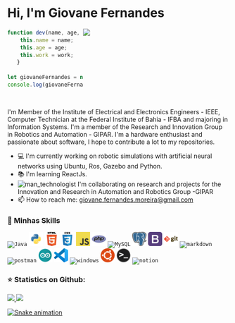 
<h1>Hi, I'm Giovane Fernandes</h1>

<img align="right" width="332" src="https://raw.githubusercontent.com/romarpla/FrontEnd-Mision/master/images/frontend.gif" />


```javascript
function dev(name, age, work) {
    this.name = name;
    this.age = age;
    this.work = work;
   }
   
let giovaneFernandes = new dev('Giovane Fernandes', 27, 'Developer');
console.log(giovaneFernandes);
```

<br>

I'm Member of the Institute of Electrical and Electronics Engineers - IEEE, Computer Technician at the Federal Institute of Bahia - IFBA and majoring in Information Systems. I'm a member of the Research and Innovation Group in Robotics and Automation - GIPAR. I'm a hardware enthusiast and passionate about software, I hope to contribute a lot to my repositories.
- :computer: I'm currently working on robotic simulations with artificial neural networks using Ubuntu, Ros, Gazebo and Python.
- :books: I'm learning ReactJs.
- <img class="emoji" alt="man_technologist" height="20" width="20" src="https://github.githubassets.com/images/icons/emoji/unicode/1f468-1f4bb.png"> I'm collaborating on research and projects for the Innovation and Research in Automation and Robotics Group -GIPAR
- 📫 How to reach me: giovane.fernandes.moreira@gmail.com

 
### 🚀 **Minhas Skills**

<code><img height="32" src="https://img2.gratispng.com/20180404/ebw/kisspng-java-programming-computer-programming-programming-coffee-jar-5ac598db779939.2171835915228991634899.jpg" alt="Java"/></code>
<code><img height="32" src="https://raw.githubusercontent.com/github/explore/80688e429a7d4ef2fca1e82350fe8e3517d3494d/topics/python/python.png" alt="python"/></code>
<code><img height="32" src="https://raw.githubusercontent.com/github/explore/80688e429a7d4ef2fca1e82350fe8e3517d3494d/topics/html/html.png" alt="HTML5"/></code>
<code><img height="32" src="https://raw.githubusercontent.com/github/explore/80688e429a7d4ef2fca1e82350fe8e3517d3494d/topics/css/css.png" alt="CSS"/></code>
<code><img height="32" src="https://raw.githubusercontent.com/github/explore/80688e429a7d4ef2fca1e82350fe8e3517d3494d/topics/javascript/javascript.png" alt="Javascript"/></code>
<code><img height="32" src="https://raw.githubusercontent.com/github/explore/80688e429a7d4ef2fca1e82350fe8e3517d3494d/topics/php/php.png" alt="php"/></code>
<code><img height="32" src="https://www.freepnglogos.com/uploads/logo-mysql-png/logo-mysql-mysql-logo-png-images-are-download-crazypng-21.png" alt="MySQL"/></code>
<code><img height="32" src="https://raw.githubusercontent.com/github/explore/80688e429a7d4ef2fca1e82350fe8e3517d3494d/topics/postgresql/postgresql.png" alt="PostegreSQL"/></code>
<code><img height="32" src="https://raw.githubusercontent.com/github/explore/80688e429a7d4ef2fca1e82350fe8e3517d3494d/topics/bootstrap/bootstrap.png" alt="Bootstrap"/></code>
<code><img height="32" src="https://raw.githubusercontent.com/github/explore/80688e429a7d4ef2fca1e82350fe8e3517d3494d/topics/git/git.png" alt="git"/></code>
<code><img height="32" src="https://www.nicepng.com/png/detail/187-1870373_44191585-markdown-logo.png" alt="markdown"/></code>
<code><img height="32" src="https://icon-library.com/images/postman-icon/postman-icon-6.jpg" alt="postman"/></code>
<code><img height="32" src="https://raw.githubusercontent.com/github/explore/80688e429a7d4ef2fca1e82350fe8e3517d3494d/topics/arduino/arduino.png" alt="arduino"/></code>
<code><img height="32" src="https://raw.githubusercontent.com/github/explore/80688e429a7d4ef2fca1e82350fe8e3517d3494d/topics/visual-studio-code/visual-studio-code.png" alt="visual-studio-code"/></code>
<code><img height="32" src="https://png.pngtree.com/element_our/20190528/ourlarge/pngtree-windows-free-button-png-picture-image_1144424.jpg" alt="windows"/></code>
<code><img height="32" src="https://raw.githubusercontent.com/github/explore/80688e429a7d4ef2fca1e82350fe8e3517d3494d/topics/ubuntu/ubuntu.png" alt="ubuntu"/></code>
<code><img height="32" src="https://raw.githubusercontent.com/github/explore/80688e429a7d4ef2fca1e82350fe8e3517d3494d/topics/terminal/terminal.png" alt="terminal"/></code>
<code><img height="32" src="https://upload.wikimedia.org/wikipedia/commons/4/45/Notion_app_logo.png" alt="notion"/></code>

### :star: **Statistics on Github:**<br>
<div>
  <a href="https://github.com/Giovane-F-Moreira">
  <img height="180em" src="https://github-readme-stats.vercel.app/api?username=Giovane-F-Moreira&show_icons=true&theme=dracula&include_all_commits=true&count_private=true"/>
  <img height="180em" src="https://github-readme-stats.vercel.app/api/top-langs/?username=Giovane-F-Moreira&layout=compact&langs_count=7&theme=dracula"/>
</div>

![Snake animation](https://github.com/Giovane-F-Moreira/Giovane-F-Moreira/blob/output/github-contribution-grid-snake.svg)
